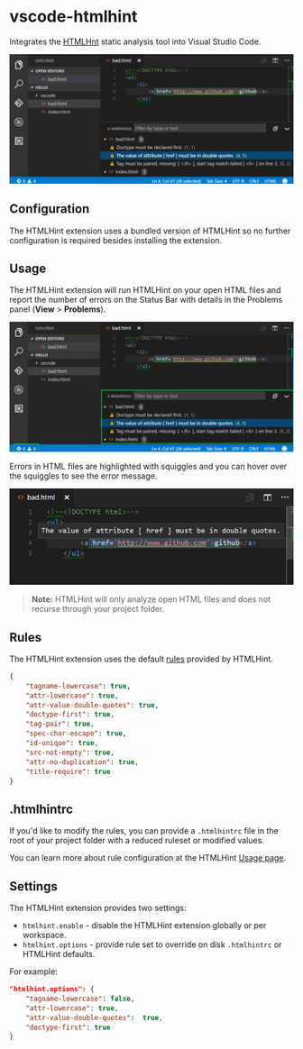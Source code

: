 # vscode-htmlhint

Integrates the [HTMLHnt](https://github.com/yaniswang/HTMLHint) static analysis tool into Visual Studio Code.

![hero](images/hero.png)

## Configuration

The HTMLHint extension uses a bundled version of HTMLHint so no further configuration is required besides installing the extension.

## Usage

The HTMLHint extension will run HTMLHint on your open HTML files and report the number of errors on the Status Bar with details in the Problems panel (**View** > **Problems**).

![status bar](images/status-bar.png)

Errors in HTML files are highlighted with squiggles and you can hover over the squiggles to see the error message.

![hover](images/hover.png)

>**Note:** HTMLHint will only analyze open HTML files and does not recurse through your project folder.

## Rules

The HTMLHint extension uses the default [rules](https://github.com/yaniswang/HTMLHint/wiki/Usage#about-rules) provided by HTMLHint.

```json
{
    "tagname-lowercase": true,
    "attr-lowercase": true,
    "attr-value-double-quotes": true,
    "doctype-first": true,
    "tag-pair": true,
    "spec-char-escape": true,
    "id-unique": true,
    "src-not-empty": true,
    "attr-no-duplication": true,
    "title-require": true
}
```

## .htmlhintrc

If you'd like to modify the rules, you can provide a `.htmlhintrc` file in the root of your project folder with a reduced ruleset or modified values.

You can learn more about rule configuration at the HTMLHint [Usage page](https://github.com/yaniswang/HTMLHint/wiki/Usage#cli).

## Settings

The HTMLHint extension provides two settings:

* `htmlhint.enable` - disable the HTMLHint extension globally or per workspace.
* `htmlhint.options` - provide rule set to override on disk `.htmlhintrc` or HTMLHint defaults.

For example:

```json
"htmlhint.options": {
    "tagname-lowercase": false,
    "attr-lowercase": true,
    "attr-value-double-quotes":  true,
    "doctype-first": true
}
```